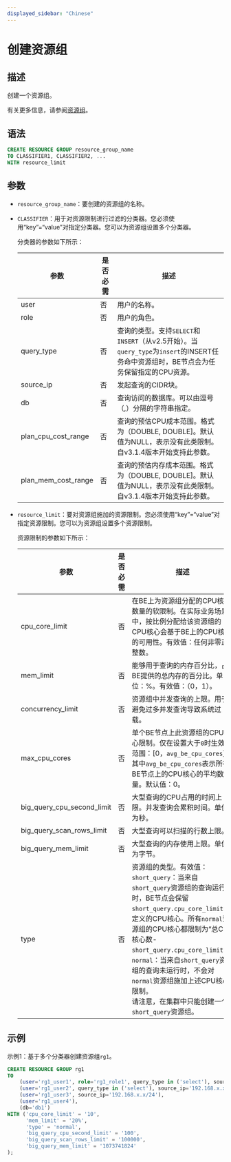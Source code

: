 ```yaml
---
displayed_sidebar: "Chinese"
---
```


# 创建资源组

## 描述

创建一个资源组。

有关更多信息，请参阅[资源组](../../../administration/resource_group.md)。

## 语法

```SQL
CREATE RESOURCE GROUP resource_group_name 
TO CLASSIFIER1, CLASSIFIER2, ...
WITH resource_limit
```

## 参数

- `resource_group_name`：要创建的资源组的名称。

- `CLASSIFIER`：用于对资源限制进行过滤的分类器。您必须使用“key”=“value”对指定分类器。您可以为资源组设置多个分类器。

  分类器的参数如下所示：

    | 参数           | 是否必需 | 描述                                      |
    | -------------- | -------- | ------------------------------------------ |
    | user           | 否       | 用户的名称。                              |
    | role           | 否       | 用户的角色。                              |
    | query_type     | 否       | 查询的类型。支持`SELECT`和`INSERT`（从v2.5开始）。当`query_type`为`insert`的INSERT任务命中资源组时，BE节点会为任务保留指定的CPU资源。 |
    | source_ip      | 否       | 发起查询的CIDR块。                       |
    | db             | 否       | 查询访问的数据库。可以由逗号（,）分隔的字符串指定。 |
    | plan_cpu_cost_range | 否 | 查询的预估CPU成本范围。格式为（DOUBLE, DOUBLE]。默认值为NULL，表示没有此类限制。自v3.1.4版本开始支持此参数。 |
    | plan_mem_cost_range | 否 | 查询的预估内存成本范围。格式为（DOUBLE, DOUBLE]。默认值为NULL，表示没有此类限制。自v3.1.4版本开始支持此参数。 |

- `resource_limit`：要对资源组施加的资源限制。您必须使用“key”=“value”对指定资源限制。您可以为资源组设置多个资源限制。

  资源限制的参数如下所示：

    | 参数                      | 是否必需 | 描述                            |
    | ------------------------- | -------- | ------------------------------- |
    | cpu_core_limit            | 否       | 在BE上为资源组分配的CPU核心数量的软限制。在实际业务场景中，按比例分配给该资源组的CPU核心会基于BE上的CPU核心的可用性。有效值：任何非零正整数。 |
    | mem_limit                 | 否       | 能够用于查询的内存百分比，占BE提供的总内存的百分比。单位：%。有效值：（0，1）。 |
    | concurrency_limit         | 否       | 资源组中并发查询的上限。用于避免过多并发查询导致系统过载。 |
    | max_cpu_cores             | 否       | 单个BE节点上此资源组的CPU核心限制。仅在设置大于`0`时生效。范围：[0，`avg_be_cpu_cores`]，其中`avg_be_cpu_cores`表示所有BE节点上的CPU核心的平均数量。默认值：0。 |
    | big_query_cpu_second_limit | 否       | 大型查询的CPU占用的时间上限。并发查询会累积时间。单位为秒。 |
    | big_query_scan_rows_limit | 否       | 大型查询可以扫描的行数上限。 |
    | big_query_mem_limit       | 否       | 大型查询的内存使用上限。单位为字节。 |
    | type                      | 否       | 资源组的类型。有效值：<br/>`short_query`：当来自`short_query`资源组的查询运行时，BE节点会保留`short_query.cpu_core_limit`中定义的CPU核心。所有`normal`资源组的CPU核心都限制为“总CPU核心数-`short_query.cpu_core_limit`”。<br/>`normal`：当来自`short_query`资源组的查询未运行时，不会对`normal`资源组施加上述CPU核心限制。<br/>请注意，在集群中只能创建一个`short_query`资源组。 |

## 示例

示例1：基于多个分类器创建资源组`rg1`。

```SQL
CREATE RESOURCE GROUP rg1
TO 
    (user='rg1_user1', role='rg1_role1', query_type in ('select'), source_ip='192.168.x.x/24'),
    (user='rg1_user2', query_type in ('select'), source_ip='192.168.x.x/24'),
    (user='rg1_user3', source_ip='192.168.x.x/24'),
    (user='rg1_user4'),
    (db='db1')
WITH ('cpu_core_limit' = '10',
      'mem_limit' = '20%',
      'type' = 'normal',
      'big_query_cpu_second_limit' = '100',
      'big_query_scan_rows_limit' = '100000',
      'big_query_mem_limit' = '1073741824'
);
```